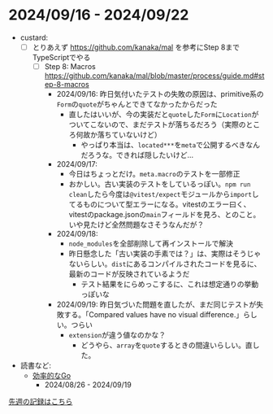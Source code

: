 # 2024/09/16 - 2024/09/22

- custard:
    - [ ] とりあえず <https://github.com/kanaka/mal> を参考にStep 8までTypeScriptでやる
        - [ ] Step 8: Macros <https://github.com/kanaka/mal/blob/master/process/guide.md#step-8-macros>
            - 2024/09/16: 昨日気付いたテストの失敗の原因は、primitive系の`Form`の`quote`がちゃんとできてなかったからだった
                - 直したはいいが、今の実装だと`quote`した`Form`に`Location`がついてこないので、まだテストが落ちるだろう（実際のところ何故か落ちていないけど）
                    - やっぱり本当は、`located***`を`meta`で公開するべきなんだろうな。できれば隠したいけど...
            - 2024/09/17:
                - 今日はちょっとだけ。`meta.macro`のテストを一部修正
                - おかしい。古い実装のテストをしているっぽい。`npm run clean`したら今度は`@vitest/expect`モジュールから`import`してるものについて型エラーになる。vitestのエラー曰く、vitestのpackage.jsonの`main`フィールドを見ろ、とのこと。いや見たけど全然問題なさそうなんだが？
            - 2024/09/18:
                - `node_modules`を全部削除して再インストールで解決
                - 昨日懸念した「古い実装の手素では？」は、実際はそうじゃないらしい。`dist`にあるコンパイルされたコードを見るに、最新のコードが反映されているようだ
                    - テスト結果をにらめっこするに、これは想定通りの挙動っぽいな
            - 2024/09/19: 昨日気づいた問題を直したが、まだ同じテストが失敗する。「Compared values have no visual difference.」らしい。つらい
                - `extension`が違う値なのかな？
                    - どうやら、`array`を`quote`するときの間違いらしい。直した。
- 読書など:
    - [効率的なGo](https://www.oreilly.co.jp//books/9784814400539/)
        - 2024/08/26 - 2024/09/19

[先週の記録はこちら](https://github.com/igrep/daily-commits/blob/487a45041faac76ad8b89234215b20456f7a50ce/yesterday.md)

